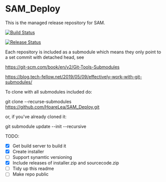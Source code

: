 # SAM_Deploy

This is the managed release repository for SAM.

[![Build Status](https://hldigitalinnovation.visualstudio.com/HLApps/_apis/build/status/SAM-deploy-All%20in%20One?branchName=master)](https://hldigitalinnovation.visualstudio.com/HLApps/_build/latest?definitionId=21&branchName=master)

[![Release Status](https://hldigitalinnovation.vsrm.visualstudio.com/_apis/public/Release/badge/a6367bee-24cb-4be6-a95d-64f2645fdd2d/12/18)](https://hldigitalinnovation.vsrm.visualstudio.com/_apis/public/Release/badge/a6367bee-24cb-4be6-a95d-64f2645fdd2d/12/18)

Each repository is included as a submodule which means they only point to a set commit with detached head, see 

https://git-scm.com/book/en/v2/Git-Tools-Submodules

https://blog.tech-fellow.net/2019/05/09/effectively-work-with-git-submodules/

To clone with all submodules included do:

git clone --recurse-submodules https://github.com/HoareLea/SAM_Deploy.git

or, if you've already cloned it:

git submodule update --init --recursive


TODO:
- [x] Get build server to build it
- [x] Create installer
- [ ] Support synamtic versioning
- [x] Include releases of installer.zip and sourcecode.zip
- [ ] Tidy up this readme
- [ ] Make repo public
